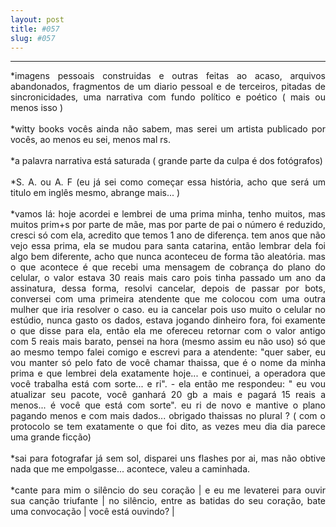 ```yaml
---
layout: post
title: #057
slug: #057
---
```

---
<p class="description" style="text-align: justify;">
*imagens pessoais construidas e outras feitas ao acaso, arquivos abandonados, fragmentos de um diario pessoal e de terceiros, pitadas de sincronicidades, uma narrativa com fundo político e poético ( mais ou menos isso ) 
<br>
  <br>
*witty books vocês ainda não sabem, mas serei um artista publicado por vocês, ao menos eu sei, menos mal rs.
<br>
  <br>
*a palavra narrativa está saturada ( grande parte da culpa é dos fotógrafos) 
<br>
  <br>
*S. A. ou A. F  (eu já sei como começar essa história, acho que será um titulo em inglês  mesmo, abrange mais... )
<br>
  <br>
*vamos lá: hoje acordei e lembrei de uma prima minha, tenho muitos, mas muitos prim+s por parte de mãe, mas por parte de pai o número é reduzido, cresci só com ela, acredito que temos 1 ano de diferença. tem anos que não vejo essa prima, ela se mudou para santa catarina, então lembrar dela foi algo bem diferente, acho que nunca aconteceu de forma tão aleatória. mas o que acontece é que recebi uma mensagem de cobrança do plano do celular, o valor estava 30 reais mais caro pois tinha passado um ano da assinatura, dessa forma, resolvi cancelar, depois de passar por bots, conversei com uma primeira atendente que me colocou com uma outra mulher que iria resolver o caso. eu ia cancelar pois uso muito o celular no estúdio, nunca gasto os dados, estava jogando dinheiro fora, foi examente o que disse para ela, então ela me ofereceu retornar com o valor antigo com 5 reais mais barato, pensei na hora (mesmo assim eu não uso) só que ao mesmo tempo falei comigo e escrevi para a atendente: "quer saber, eu vou manter só pelo fato de você chamar thaissa, que é o nome da minha prima e que lembrei dela exatamente hoje... e continuei, a operadora que você trabalha está com sorte... e ri". - ela então me respondeu: " eu vou atualizar seu pacote, você ganhará 20 gb a mais e pagará 15 reais a menos... é você que está com sorte". eu ri de novo e mantive o plano pagando menos e com mais dados... obrigado thaissas no plural ? ( com o protocolo se tem exatamente o que foi dito, as vezes meu dia dia parece uma grande ficção)
<br>
  <br>
*sai para fotografar já sem sol, disparei uns flashes por ai, mas não obtive nada que me empolgasse... acontece, valeu a caminhada.
<br>
  <br>
*cante para mim o silêncio do seu coração | e eu me levaterei para ouvir sua canção triufante | no silêncio, entre as batidas do seu coração, bate uma convocação | você está ouvindo? | 
<br>
  <br>
